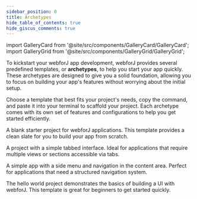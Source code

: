 ```yaml
---
sidebar_position: 0
title: Archetypes
hide_table_of_contents: true
hide_giscus_comments: true
---
```


<Head>
  <style>{`
  .container {
    max-width: 65em !important;
  }
  `}</style>
</Head>

<!-- vale off -->

import GalleryCard from '@site/src/components/GalleryCard/GalleryCard';
import GalleryGrid from '@site/src/components/GalleryGrid/GalleryGrid';

<!-- vale on -->

To kickstart your webforJ app development, webforJ provides several predefined templates, or **archetypes**, to help you start your app quickly. These archetypes are designed to give you a solid foundation, allowing you to focus on building your app's features without worrying about the initial setup. 

Choose a template that best fits your project's needs, copy the command, and paste it into your terminal to scaffold your project. Each archetype comes with its own set of features and configurations to help you get started efficiently.

<GalleryGrid>
  <GalleryCard header="Blank" href="blank" image="/img/archetypes/blank.png" effect="none">
    <p>A blank starter project for webforJ applications. This template provides a clean slate for you to build your app from scratch.</p>
  </GalleryCard>

  <GalleryCard header="Tabs" href="tabs" image="/img/archetypes/tabs.png" effect="none">
    <p>A project with a simple tabbed interface. Ideal for applications that require multiple views or sections accessible via tabs.</p>
  </GalleryCard>

  <GalleryCard header="SideMenu" href="sidemenu" image="/img/archetypes/sidemenu.png" effect="none">
    <p>A simple app with a side menu and navigation in the content area. Perfect for applications that need a structured navigation system.</p>
  </GalleryCard>

  <GalleryCard header="HelloWorld" href="hello-world" image="/img/archetypes/hello-world.png" effect="none">
    <p>The hello world project demonstrates the basics of building a UI with webforJ. This template is great for beginners to get started quickly.</p>
    <div hidden>
      <p>Dialog content for HelloWorld project.</p>
    </div>
  </GalleryCard>
</GalleryGrid>

